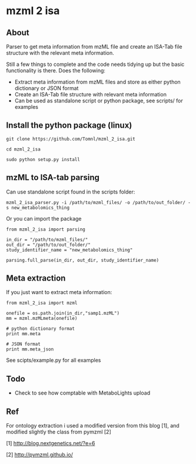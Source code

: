 # mzml 2 isa

## About
Parser to get meta information from mzML file and create an ISA-Tab file structure with the relevant meta information.

Still a few things to complete and the code needs tidying up but the basic functionality is there. Does the following:

* Extract meta information from mzML files and store as either python dictionary or JSON format
* Create an ISA-Tab file structure with relevant meta information
* Can be used as standalone script or python package, see scripts/ for examples

## Install the python package (linux)

```
git clone https://github.com/Tomnl/mzml_2_isa.git

cd mzml_2_isa

sudo python setup.py install
```

## mzML to ISA-tab parsing

Can use standalone script found in the scripts folder:

```
mzml_2_isa_parser.py -i /path/to/mzml_files/ -o /path/to/out_folder/ -s new_metabolomics_thing
```

Or you can import the package

```
from mzml_2_isa import parsing

in_dir = "/path/to/mzml_files/"
out_dir = "/path/to/out_folder/"
study_identifier_name = "new_metabolomics_thing"

parsing.full_parse(in_dir, out_dir, study_identifier_name)
```

## Meta extraction

If you just want to extract meta information:

```
from mzml_2_isa import mzml

onefile = os.path.join(in_dir,"samp1.mzML")
mm = mzml.mzMLmeta(onefile)

# python dictionary format
print mm.meta

# JSON format
print mm.meta_json
```
See scipts/example.py for all examples 

## Todo 

* Check to see how comptable with MetaboLights upload


## Ref
For ontology extraction i used a modified version from this blog [1], and modified slightly the class from pymzml [2]

[1] http://blog.nextgenetics.net/?e=6

[2] http://pymzml.github.io/

